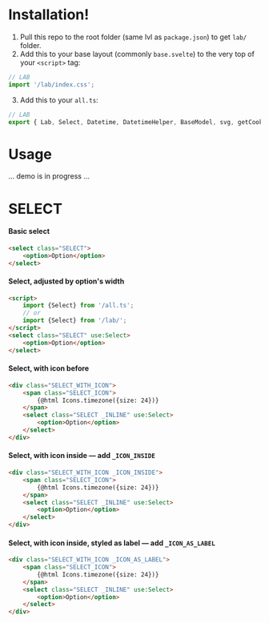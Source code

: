 # Installation!

1. Pull this repo to the root folder (same lvl as `package.json`) to get `lab/` folder.
2. Add this to your base layout (commonly `base.svelte`) to the very top of your `<script>` tag:
```js
// LAB
import '/lab/index.css';
```
3. Add this to your `all.ts`:
```js
// LAB
export { Lab, Select, Datetime, DatetimeHelper, BaseModel, svg, getCookie } from '/lab/';
```

# Usage

... demo is in progress ...

# SELECT

#### Basic select
```html
<select class="SELECT">
    <option>Option</option>
</select>
```

#### Select, adjusted by option's width
```html
<script>
    import {Select} from '/all.ts';
    // or
    import {Select} from '/lab/';
</script>
<select class="SELECT" use:Select>
    <option>Option</option>
</select>
```

#### Select, with icon before
```html
<div class="SELECT_WITH_ICON">
    <span class="SELECT_ICON">
        {@html Icons.timezone({size: 24})}
    </span>
    <select class="SELECT _INLINE" use:Select>
        <option>Option</option>
    </select>
</div>
```

#### Select, with icon inside — add `_ICON_INSIDE`
```html
<div class="SELECT_WITH_ICON _ICON_INSIDE">
    <span class="SELECT_ICON">
        {@html Icons.timezone({size: 24})}
    </span>
    <select class="SELECT _INLINE" use:Select>
        <option>Option</option>
    </select>
</div>
```

#### Select, with icon inside, styled as label — add `_ICON_AS_LABEL`
```html
<div class="SELECT_WITH_ICON _ICON_AS_LABEL">
    <span class="SELECT_ICON">
        {@html Icons.timezone({size: 24})}
    </span>
    <select class="SELECT _INLINE" use:Select>
        <option>Option</option>
    </select>
</div>
```
